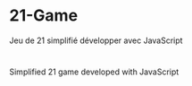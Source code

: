 # 21-Game

Jeu de 21 simplifié développer avec JavaScript
#
Simplified 21 game developed with JavaScript
